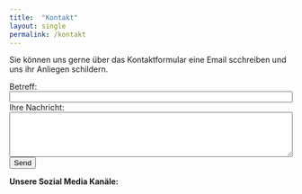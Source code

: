```yaml
---
title:  "Kontakt"
layout: single
permalink: /kontakt
---
```


Sie können uns gerne über das Kontaktformular eine Email scchreiben und uns ihr Anliegen schildern. 

<style>
  .form-container { max-width: 100%; }
  .form-container input { position: relative; top: 0; left: 0; width: 100%; height: 20px; padding: 0 ; }
  .form-container textarea { position: relative; top: 0; left: 0; width: 100%; height: 80px; padding: 0; }
</style>
<form action="https://formspree.io/f/xgeronze" method="POST" class="form-container">
  <label>Betreff:</label><br />
  <input type="text" name="Betreff" />
  <label>Ihre Nachricht:</label><br />
  <textarea name="Nachricht"></textarea>
  <button type="submit">Send</button>
</form>

<p> </p>

<b> Unsere Sozial Media Kanäle:<b>

